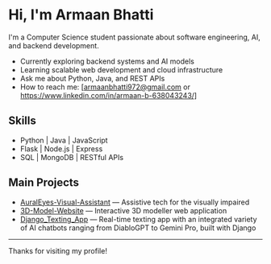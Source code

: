 # Hi, I'm Armaan Bhatti

I'm a Computer Science student passionate about software engineering, AI, and backend development.

- Currently exploring backend systems and AI models  
- Learning scalable web development and cloud infrastructure  
- Ask me about Python, Java, and REST APIs  
- How to reach me: [armaanbhatti972@gmail.com or https://www.linkedin.com/in/armaan-b-638043243/]

## Skills

- Python | Java | JavaScript  
- Flask | Node.js | Express  
- SQL | MongoDB | RESTful APIs  

## Main Projects

- [AuralEyes-Visual-Assistant](https://github.com/ABhatti167/AuralEyes-Visual-Assistant) — Assistive tech for the visually impaired  
- [3D-Model-Website](https://github.com/Anshuman-Dhillon/3D-Model-Website) — Interactive 3D modeller web application  
- [Django_Texting_App](https://github.com/ABhatti167/Django_Texting_App) — Real-time texting app with an integrated variety of AI chatbots ranging from DiabloGPT to Gemini Pro, 
    built with Django  

---

Thanks for visiting my profile!

